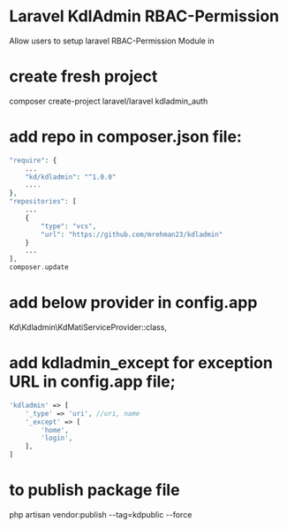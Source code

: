 # Laravel KdlAdmin RBAC-Permission

Allow users to setup laravel RBAC-Permission Module in 

# create fresh project

composer create-project laravel/laravel kdladmin_auth

# add repo in composer.json file:

```php
"require": {
	...
	"kd/kdladmin": "^1.0.0"
	....
},
"repositories": [
	...
    {
        "type": "vcs",
        "url": "https://github.com/mrehman23/kdladmin"
    }
	...
],
composer.update
```

# add below provider in config.app

Kd\Kdladmin\KdMatiServiceProvider::class,

# add kdladmin_except for exception URL in config.app file;

```php
'kdladmin' => [
    '_type' => 'uri', //uri, name
    '_except' => [
        'home',
        'login',
    ],
]
```

# to publish package file

php artisan vendor:publish --tag=kdpublic --force

